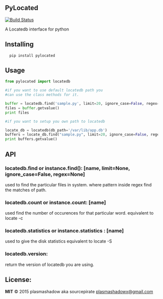 ## PyLocated

[![Build Status](https://travis-ci.org/sourcepirate/pylocated.svg?branch=master)](https://travis-ci.org/sourcepirate/pylocated)

A Locatedb interface for python

## Installing

```
  pip install pylocated

```

## Usage

```python
from pylocated import locatedb

#if you want to use default locatedb path you
#can use the class methods for it.

buffer = locatedb.find('sample.py', limit=20, ignore_case=False, regex=None)
files = buffer.getvalue()
print files

#if you want to setup you own path to locatedb

locate_db = locatedb(db_path='/var/lib/app.db')
buffers = locate_db.find("sample.py", limit=20, ignore_case=False, regex=None)
print buffers.getvalue()

```

## API

### locatedb.find or instance.find(): [name, limit=None, ignore_case=False, regex=None]
   used to find the particular files in system.
   where pattern inside regex find the matches of path.
   
### locatedb.count or instance.count: [name]
   used find the number of occurences for that particular word.
   equivalent to locate -c

### locatedb.statistics or instance.statistics : [name]
   used to give the disk statistics
   equivalent to locate -S
   
### locatedb.version: 
   return the version of locatedb you are using.
   
   
## License:
  <b>MIT</b>
  &copy; 2015 plasmashadow aka sourcepirate
  plasmashadowx@gmail.com
